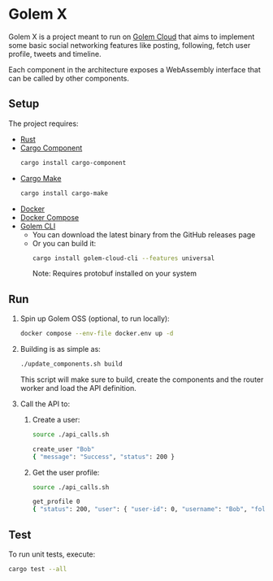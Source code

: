 Golem X
=======

Golem X is a project meant to run on [Golem Cloud](https://golem.cloud) that aims to implement some basic social
networking features like posting, following, fetch user profile, tweets and timeline.

Each component in the architecture exposes a WebAssembly interface that can be called by other components.

Setup
-----

The project requires:

- [Rust](https://www.rust-lang.org/tools/install)
- [Cargo Component](https://github.com/bytecodealliance/cargo-component)
  ```bash
  cargo install cargo-component
  ```
- [Cargo Make](https://github.com/sagiegurari/cargo-make)
  ```bash
  cargo install cargo-make
  ```
- [Docker](https://docs.docker.com/get-docker/)
- [Docker Compose](https://docs.docker.com/compose/install/)
- [Golem CLI](https://github.com/golemcloud/golem/releases)
    - You can download the latest binary from the GitHub releases page
    - Or you can build it:
      ```bash
      cargo install golem-cloud-cli --features universal
      ```
      Note: Requires protobuf installed on your system

Run
---

1. Spin up Golem OSS (optional, to run locally):

    ```bash
    docker compose --env-file docker.env up -d
    ```

2. Building is as simple as:

    ```bash
    ./update_components.sh build
    ```
   This script will make sure to build, create the components and the router worker and load the API definition.

3. Call the API to:
    1. Create a user:

        ```bash
        source ./api_calls.sh
 
        create_user "Bob"
        { "message": "Success", "status": 200 }
        ```
    2. Get the user profile:

        ```bash
        source ./api_calls.sh
 
        get_profile 0
        { "status": 200, "user": { "user-id": 0, "username": "Bob", "followers": [], "following": [] } }
        ```

Test
----

To run unit tests, execute:

```bash
cargo test --all
```